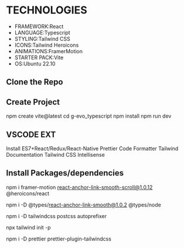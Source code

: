 # TECHNOLOGIES

* FRAMEWORK:React
* LANGUAGE:Typescript
* STYLING:Tailwind CSS
* ICONS:Tailwind Heroicons
* ANIMATIONS:FramerMotion
* STARTER PACK:Vite
* OS:Ubuntu 22.10

## Clone the Repo


## Create Project

npm create vite@latest
cd g-evo_typescript
npm install
npm run dev

## VSCODE EXT

Install ES7+React/Redux/React-Native
Prettier Code Formatter
Tailwind Documentation
Tailwind CSS Intellisense

## Install Packages/dependencies

npm i framer-motion react-anchor-link-smooth-scroll@1.0.12 @heroicons/react

npm i -D @types/react-anchor-link-smooth@1.0.2 @types/node

npm i -D tailwindcss postcss autoprefixer

npx tailwind init -p

npm i -D prettier prettier-plugin-tailwindcss
